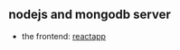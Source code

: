 ## nodejs and mongodb server

* the frontend: [reactapp](https://github.com/Abdelali12-codes/docker-compose-jenkins-ansible-mongo-nodejs-react-server)
